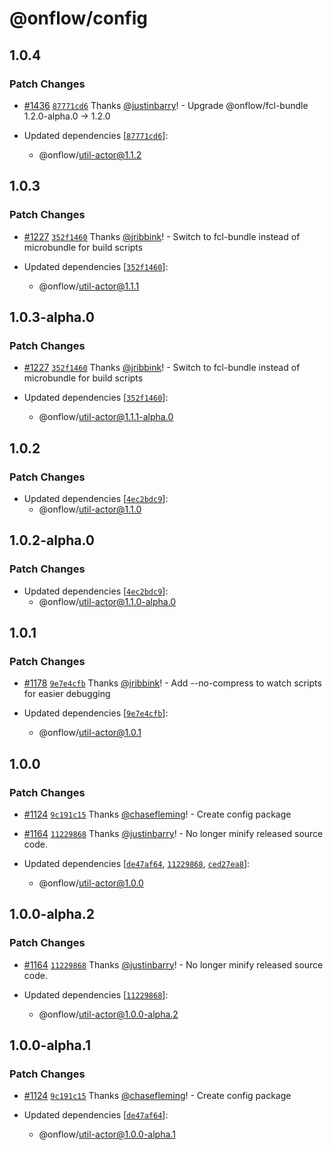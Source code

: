 # @onflow/config

## 1.0.4

### Patch Changes

- [#1436](https://github.com/onflow/fcl-js/pull/1436) [`87771cd6`](https://github.com/onflow/fcl-js/commit/87771cd6db2cea13787502522a292e75ce43c4f0) Thanks [@justinbarry](https://github.com/justinbarry)! - Upgrade @onflow/fcl-bundle 1.2.0-alpha.0 -> 1.2.0

- Updated dependencies [[`87771cd6`](https://github.com/onflow/fcl-js/commit/87771cd6db2cea13787502522a292e75ce43c4f0)]:
  - @onflow/util-actor@1.1.2

## 1.0.3

### Patch Changes

- [#1227](https://github.com/onflow/fcl-js/pull/1227) [`352f1460`](https://github.com/onflow/fcl-js/commit/352f1460a2f34d228a74fa4bbc6fcf6e68a968b6) Thanks [@jribbink](https://github.com/jribbink)! - Switch to fcl-bundle instead of microbundle for build scripts

- Updated dependencies [[`352f1460`](https://github.com/onflow/fcl-js/commit/352f1460a2f34d228a74fa4bbc6fcf6e68a968b6)]:
  - @onflow/util-actor@1.1.1

## 1.0.3-alpha.0

### Patch Changes

- [#1227](https://github.com/onflow/fcl-js/pull/1227) [`352f1460`](https://github.com/onflow/fcl-js/commit/352f1460a2f34d228a74fa4bbc6fcf6e68a968b6) Thanks [@jribbink](https://github.com/jribbink)! - Switch to fcl-bundle instead of microbundle for build scripts

- Updated dependencies [[`352f1460`](https://github.com/onflow/fcl-js/commit/352f1460a2f34d228a74fa4bbc6fcf6e68a968b6)]:
  - @onflow/util-actor@1.1.1-alpha.0

## 1.0.2

### Patch Changes

- Updated dependencies [[`4ec2bdc9`](https://github.com/onflow/fcl-js/commit/4ec2bdc9805ac081bdc8003b6e1ea52e02d3909d)]:
  - @onflow/util-actor@1.1.0

## 1.0.2-alpha.0

### Patch Changes

- Updated dependencies [[`4ec2bdc9`](https://github.com/onflow/fcl-js/commit/4ec2bdc9805ac081bdc8003b6e1ea52e02d3909d)]:
  - @onflow/util-actor@1.1.0-alpha.0

## 1.0.1

### Patch Changes

- [#1178](https://github.com/onflow/fcl-js/pull/1178) [`9e7e4cfb`](https://github.com/onflow/fcl-js/commit/9e7e4cfbc026765019653b0e891e63a2d789ceb4) Thanks [@jribbink](https://github.com/jribbink)! - Add --no-compress to watch scripts for easier debugging

- Updated dependencies [[`9e7e4cfb`](https://github.com/onflow/fcl-js/commit/9e7e4cfbc026765019653b0e891e63a2d789ceb4)]:
  - @onflow/util-actor@1.0.1

## 1.0.0

### Patch Changes

- [#1124](https://github.com/onflow/fcl-js/pull/1124) [`9c191c15`](https://github.com/onflow/fcl-js/commit/9c191c1520ee772b4343265a42ad0e995a92dd9a) Thanks [@chasefleming](https://github.com/chasefleming)! - Create config package

* [#1164](https://github.com/onflow/fcl-js/pull/1164) [`11229868`](https://github.com/onflow/fcl-js/commit/11229868cf916d204901f8bb3f76ee234e9152a8) Thanks [@justinbarry](https://github.com/justinbarry)! - No longer minify released source code.

* Updated dependencies [[`de47af64`](https://github.com/onflow/fcl-js/commit/de47af647a5bdad154a2d83e2ea2260ab54f0c60), [`11229868`](https://github.com/onflow/fcl-js/commit/11229868cf916d204901f8bb3f76ee234e9152a8), [`ced27ea8`](https://github.com/onflow/fcl-js/commit/ced27ea855988f02f1312c7b732aa107a410c854)]:
  - @onflow/util-actor@1.0.0

## 1.0.0-alpha.2

### Patch Changes

- [#1164](https://github.com/onflow/fcl-js/pull/1164) [`11229868`](https://github.com/onflow/fcl-js/commit/11229868cf916d204901f8bb3f76ee234e9152a8) Thanks [@justinbarry](https://github.com/justinbarry)! - No longer minify released source code.

- Updated dependencies [[`11229868`](https://github.com/onflow/fcl-js/commit/11229868cf916d204901f8bb3f76ee234e9152a8)]:
  - @onflow/util-actor@1.0.0-alpha.2

## 1.0.0-alpha.1

### Patch Changes

- [#1124](https://github.com/onflow/fcl-js/pull/1124) [`9c191c15`](https://github.com/onflow/fcl-js/commit/9c191c1520ee772b4343265a42ad0e995a92dd9a) Thanks [@chasefleming](https://github.com/chasefleming)! - Create config package

- Updated dependencies [[`de47af64`](https://github.com/onflow/fcl-js/commit/de47af647a5bdad154a2d83e2ea2260ab54f0c60)]:
  - @onflow/util-actor@1.0.0-alpha.1
